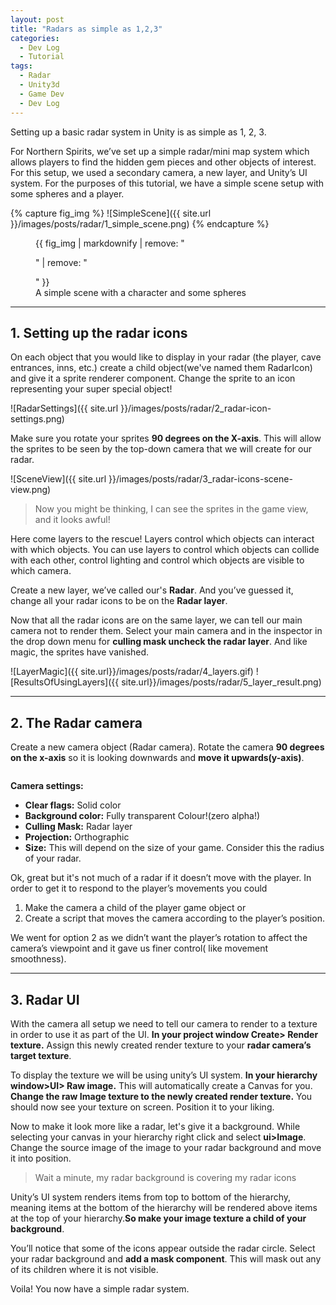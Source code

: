 ```yaml
---
layout: post
title: "Radars as simple as 1,2,3"
categories:
  - Dev Log
  - Tutorial
tags:
  - Radar
  - Unity3d
  - Game Dev
  - Dev Log
---
```


Setting up a basic radar system in Unity is as simple as 1, 2, 3.

For Northern Spirits, we’ve set up a simple radar/mini map system which allows players to find the hidden gem pieces and other objects of interest. For this setup, we used a secondary camera, a new layer, and Unity’s UI system.  For the purposes of this tutorial, we have a simple scene setup with some spheres and a player.

{% capture fig_img %}
![SimpleScene]({{ site.url }}/images/posts/radar/1_simple_scene.png)
{% endcapture %}

<figure>
  {{ fig_img | markdownify | remove: "<p>" | remove: "</p>" }}
  <figcaption>A simple scene with a character and some spheres</figcaption>
</figure>

----
## 1. Setting up the radar icons

On each object that you would like to display in your radar (the player, cave entrances, inns, etc.) create a child object(we've named them RadarIcon) and give it a sprite renderer component. Change the sprite to an icon representing your super special object!

![RadarSettings]({{ site.url }}/images/posts/radar/2_radar-icon-settings.png)

Make sure you rotate your sprites **90 degrees on the X-axis**. This will allow the sprites to be seen by the top-down camera that we will create for our radar.

![SceneView]({{ site.url }}/images/posts/radar/3_radar-icons-scene-view.png)

>Now you might be thinking, I can see the sprites in the game view, and it looks awful!

Here come layers to the rescue! Layers control which objects can interact with which objects.  You can use layers to control which objects can collide with each other, control lighting and control which objects are visible to which camera.

Create a new layer, we’ve called our's **Radar**. And you’ve guessed it, change all your radar icons to be on the **Radar layer**.

Now that all the radar icons are on the same layer, we can tell our main camera not to render them.  Select your main camera and in the inspector in the drop down menu for **culling mask uncheck the radar layer**. And like magic, the sprites have vanished.

![LayerMagic]({{ site.url}}/images/posts/radar/4_layers.gif)
![ResultsOfUsingLayers]({{ site.url}}/images/posts/radar/5_layer_result.png)

----
## 2. The Radar camera

Create a new camera object (Radar camera). Rotate the camera **90 degrees on the x-axis** so it is looking downwards and **move it upwards(y-axis)**.


<figure style="width: 300px" class="align-right">
  <img src=" {site.url} images/posts/radar/6_camera_settings.png" alt="">
</figure>

**Camera settings:**
* __Clear flags:__  Solid color
* __Background color:__  Fully transparent Colour!(zero alpha!)
* __Culling Mask:__  Radar layer
* __Projection:__ Orthographic
* __Size:__ This will depend on the size of your game. Consider this the radius of your radar.

Ok, great but it's not much of a radar if it doesn’t move with the player. In order to get it to respond to the player’s movements you could  
1. Make the camera a child of the player game object or
2. Create a script that moves the camera according to the player’s position.

We went for option 2 as we didn’t want the player’s rotation to affect the camera’s viewpoint and it gave us finer control( like movement smoothness).

----
## 3. Radar UI
With the camera all setup we need to tell our camera to render to a texture in order to use it as part of the UI. **In your project window Create> Render texture.**  Assign this newly created render texture to your **radar camera’s target texture**.

To display the texture we will be using unity’s UI system. **In your hierarchy window>UI> Raw image.** This will automatically create a Canvas for you. **Change the raw Image texture to the newly created render texture.** You should now see your texture on screen. Position it to your liking.

Now to make it look more like a radar, let's give it a background. While selecting your canvas in your hierarchy right click and select **ui>Image**. Change the source image of the image to your radar background and move it into position.

>Wait a minute, my radar background is covering my radar icons

Unity’s UI system renders items from top to bottom of the hierarchy, meaning items at the bottom of the hierarchy will be rendered above items at the top of your hierarchy.**So make your image texture a child of your background**.  

You’ll notice that some of the icons appear outside the radar circle. Select your radar background and **add a mask component**. This will mask out any of its children where it is not visible.

Voila! You now have a simple radar system.

